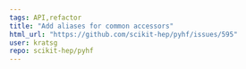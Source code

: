 ```yaml
---
tags: API,refactor
title: "Add aliases for common accessors"
html_url: "https://github.com/scikit-hep/pyhf/issues/595"
user: kratsg
repo: scikit-hep/pyhf
---
```


